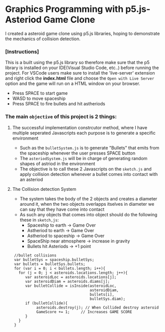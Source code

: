 # Graphics Programming with p5.js-Asteriod Game Clone
I created a asteroid game clone using p5.js libraries, hoping to demonstrate the mechanics of collision detection.

### [Instructions]
This is a built using the p5.js library so therefore make sure that the p5 library is installed on your IDE(Visual Studio Code, etc..) before running the project. For VSCode users make sure to install the 'live-server' extension and right click the **index.html** file and choose the `Open with Live Server` option and the game will run on a HTML window on your browser. 
- Press SPACE to start game
- WASD to move spaceship
- Press SPACE to fire bullets and hit astheriods

### The main `objective` of this project is 2 things:

1. The successful implementation constrcutor method, where I have multiple seperated Javascripts each purpose is to generate a specific environment
   - Such as the `bulletSystem.js` is to generate "Bullets" that emits from the spaceship whenever the user presses SPACE button
   - The `asteriodSystem.js` will be in charge of generating random shapes of astriod in the environment
   - The objective is to call these 2 Javascripts on the `sketch.js` and apply collision detection whenever a bullet comes into contact with an asteriod

2. The Collision detection System
   - The system takes the body of the 2 objects and creates a diameter around it, when the two objects overlapps itselves in diameter we can say that they have come into contact
   - As such any objects that comes into object should do the following these in `sketch,js`:
     - Spaceship to earth -> Game Over
     - Astheriod to earth -> Game Over
     - Astheriod to spaceship -> Game Over
     - SpaceShip near atmosphere -> increase in gravity
     - Bullets hit Asteriods -> +1 point

```
    //bullet collisions
    var bulletSys = spaceship.bulletSys;
    var bullets = bulletSys.bullets;
    for (var i = 0; i < bullets.length; i++){
      for (j = 0; j < asteroids.locations.length; j++){
         var asteroidLoc = asteroids.locations[j];
         var asteroidDiam = asteroids.diams[j];
         var bulletCollide = isInside(asteroidLoc,
                                      asteroidDiam,
                                      bullets[i],
                                      bulletSys.diam);
         if (bulletCollide){
              asteroids.destroy(j); // When Collided destroy asteroid
              GameScore += 1;     // Increases GAME SCORE
         }
      }
    }
```

